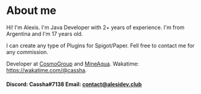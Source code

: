 # About me
Hi! I'm Alexis. I'm Java Developer with 2+ years of experience. I'm from Argentina and I'm 17 years old.

I can create any type of Plugins for Spigot/Paper. Fell free to contact me for any commission.

Developer at [CosmoGroup](https://github.com/cosmogrp) and [MineAqua](https://github.com/MineAqua).
Wakatime: https://wakatime.com/@cassha.

#### Discord: Cassha#7138 Email: contact@alesidev.club
